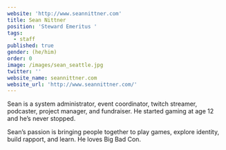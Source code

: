 ```yaml
---
website: 'http://www.seannittner.com'
title: Sean Nittner
position: 'Steward Emeritus '
tags:
  - staff
published: true
gender: (he/him)
order: 0
image: /images/sean_seattle.jpg
twitter: ''
website_name: seannittner.com
website_url: 'http://www.seannittner.com/'
---
```


Sean is a system administrator, event coordinator, twitch streamer, podcaster, project manager, and fundraiser. He started gaming at age 12 and he’s never stopped.

Sean’s passion is bringing people together to play games, explore identity, build rapport, and learn. He loves Big Bad Con.
